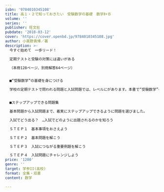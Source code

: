 ```yaml
---
isbn: '9784010345108'
title: 高１・２で知っておきたい　受験数学の基礎　数学Ⅱ+Ｂ
volume: ''
series: ''
publisher: 旺文社
pubdate: '2018-03-12'
cover: 'https://cover.openbd.jp/9784010345108.jpg'
author: 小美野貴博／著
description: >-
  今すぐ始めて　一歩リード！

  定期テストと受験の対策には違いがある

  （本冊128ページ、別冊解答64ページ）


  ■“受験数学”の基礎を身につける

  学校の定期テストで問われる問題と入試問題では、レベルにがあります。本書で“受験数学”の基礎を身につけることで、その差を縮め、今後の本格的な受験勉強をスムーズに進めることができます。


  ■ステップアップできる問題集

  基本問題から入試問題まで、着実にステップアップできるように問題を選びました。

  入試でどう出る？　…入試でどのように出題されるのかを知ろう

  ＳＴＥＰ１　基本事項をおさえよう

  ＳＴＥＰ２　基本問題を解こう

  ＳＴＥＰ３　入試につながる重要例題を解こう

  ＳＴＥＰ４　入試問題にチャレンジしよう
price: '1200'
genre: ''
target: 学参II(高校)
format: 全集・双書
content: 数学

---
```

